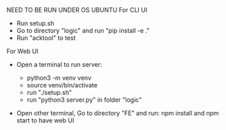 NEED TO BE RUN UNDER OS UBUNTU
For CLI UI
- Run setup.sh
- Go to directory "logic" and run "pip install -e ." 
- Run "acktool" to test 

For Web UI
- Open a terminal to run server:
    - python3 -m venv venv
    - source venv/bin/activate
    - run "./setup.sh"
    - run "python3 server.py" in folder "logic"

- Open other terminal, Go to directory "FE" and run: npm install and npm start to have web UI
